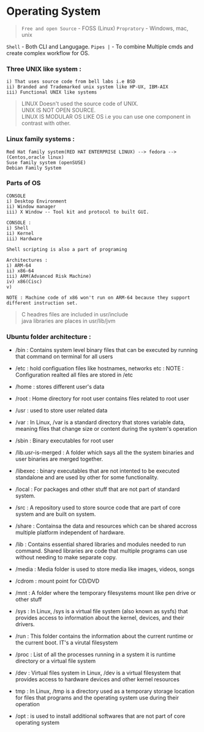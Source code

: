 # Operating System

>`Free and open Source` - FOSS  (Linux)
>`Propratory` - Windows, mac, unix 

`Shell` - Both CLI and Langugage.
`Pipes |` - To combine Multiple cmds and create complex workflow for OS.


### Three UNIX like system :
```
i) That uses source code from bell labs i.e BSD
ii) Branded and Trademarked unix system like HP-UX, IBM-AIX
iii) Functional UNIX like systems 

```

> LINUX Doesn't used the source code of UNIX.   
> UNIX IS NOT OPEN SOURCE.  
> LINUX IS MODULAR OS LIKE OS i.e you can use one component in contrast with other.


### Linux family systems :
```
Red Hat family system(RED HAT ENTERPRISE LINUX) --> fedora --> (Centos,oracle linux)   
Suse family system (openSUSE)  
Debian Family System  

```


### Parts of OS 
```
CONSOLE
i) Desktop Environment
ii) Window manager
iii) X Window -- Tool kit and protocol to built GUI.

CONSOLE :
i) Shell
ii) Kernel
iii) Hardware 

```

`Shell scripting is also a part of programing`


```
Architectures :
i) ARM-64
ii) x86-64
iii) ARM(Advanced Risk Machine)
iv) x86(Cisc)
v)

NOTE : Machine code of x86 won't run on ARM-64 because they support different instruction set.

```

>C headres files are included in usr/include   
>java libraries are places in usr/lib/jvm


### Ubuntu folder architecture : 
* /bin : Contains system level binary files that can be executed by running that command on terminal for all users
* /etc : hold configuation files like hostnames, networks etc
        : NOTE : Configuration realted all files are stored in /etc 
* /home : stores different user's data

* /root : Home directory for root user contains files related to root user
* /usr : used to store user related data
* /var : In Linux, /var is a standard directory that stores variable data, meaning files that change size or content during the system's operation
* /sbin : Binary executables for root user 
* /lib.usr-is-merged : A folder which says all the the system binaries and user binaries are merged together.
* /libexec : binary executables that are not intented to be executed standalone and are used by other for some functionality.
* /local : For packages and other stuff that are not part of standard system.
* /src : A repository used to store source code that are part of core system and are built on system.
* /share : Containsa the data and resources which can be shared accross multiple platform independent of hardware.
* /lib : Contains essential shared libraries and modules needed to run command. Shared libraries are code that multiple programs can use without needing to make separate copy.
* /media : Media folder is used to store media like images, videos, songs 
* /cdrom : mount point for CD/DVD
* /mnt : A folder where the temporary filesystems mount like pen drive or other stuff

* /sys : In Linux, /sys is a virtual file system (also known as sysfs) that provides access to information about the kernel, devices, and their drivers. 
* /run : This folder contains the information about the current runtime or the current boot. IT's a virutal filesystem
* /proc : List of all the processes running in a system it is runtime directory or a virtual file system 
* /dev  : Virtual files system in Linux, /dev is a virtual filesystem that provides access to hardware devices and other kernel resources
* tmp : In Linux, /tmp is a directory used as a temporary storage location for files that programs and the operating system use during their operation
* /opt : is used to install additional softwares that are not part of core operating system
